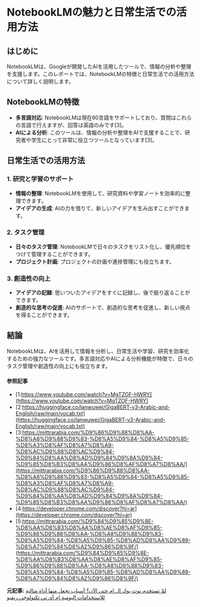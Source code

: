 # **NotebookLMの魅力と日常生活での活用方法**

## **はじめに**

NotebookLMは、Googleが開発したAIを活用したツールで、情報の分析や整理を支援します。このレポートでは、NotebookLMの特徴と日常生活での活用方法について詳しく説明します。

## **NotebookLMの特徴**

- **多言語対応**: NotebookLMは現在60言語をサポートしており、質問はこれらの言語で行えますが、回答は英語のみです[3]。
- **AIによる分析**: このツールは、情報の分析や整理をAIで支援することで、研究者や学生にとって非常に役立つツールとなっています[3]。

## **日常生活での活用方法**

### **1. 研究と学習のサポート**

- **情報の整理**: NotebookLMを使用して、研究資料や学習ノートを効率的に整理できます。
- **アイデアの生成**: AIの力を借りて、新しいアイデアを生み出すことができます。

### **2. タスク管理**

- **日々のタスク管理**: NotebookLMで日々のタスクをリスト化し、優先順位をつけて管理することができます。
- **プロジェクト計画**: プロジェクトの計画や進捗管理にも役立ちます。

### **3. 創造性の向上**

- **アイデアの記録**: 思いついたアイデアをすぐに記録し、後で振り返ることができます。
- **創造的な思考の促進**: AIのサポートで、創造的な思考を促進し、新しい視点を得ることができます。

## **結論**

NotebookLMは、AIを活用して情報を分析し、日常生活や学習、研究を効率化するための強力なツールです。多言語対応やAIによる分析機能が特徴で、日々のタスク管理や創造性の向上にも役立ちます。

#### 参照記事
- [1:https://www.youtube.com/watch?v=MgTZOF-HWRY](https://www.youtube.com/watch?v=MgTZOF-HWRY)
- [2:https://huggingface.co/lanwuwei/GigaBERT-v3-Arabic-and-English/raw/main/vocab.txt](https://huggingface.co/lanwuwei/GigaBERT-v3-Arabic-and-English/raw/main/vocab.txt)
- [3:https://mittrarabia.com/%D9%86%D9%88%D8%AA-%D8%A8%D9%88%D9%83-%D8%A5%D9%84-%D8%A5%D9%85-%D8%A3%D8%AF%D8%A7%D8%A9-%D8%AC%D9%88%D8%AC%D9%84-%D9%84%D8%AA%D8%AD%D9%84%D9%8A%D9%84-%D9%85%D8%B3%D8%AA%D9%86%D8%AF%D8%A7%D8%AA/](https://mittrarabia.com/%D9%86%D9%88%D8%AA-%D8%A8%D9%88%D9%83-%D8%A5%D9%84-%D8%A5%D9%85-%D8%A3%D8%AF%D8%A7%D8%A9-%D8%AC%D9%88%D8%AC%D9%84-%D9%84%D8%AA%D8%AD%D9%84%D9%8A%D9%84-%D9%85%D8%B3%D8%AA%D9%86%D8%AF%D8%A7%D8%AA/)
- [4:https://developer.chrome.com/discover?hl=ar](https://developer.chrome.com/discover?hl=ar)
- [5:https://mittrarabia.com/%D9%84%D9%85%D9%8E-%D8%AA%D8%B3%D8%AA%D8%AE%D8%AF%D9%85-%D9%86%D9%88%D8%AA-%D8%A8%D9%88%D9%83-%D8%A5%D9%84-%D8%A5%D9%85-%D8%AD%D8%AA%D9%89-%D8%A7%D9%84%D8%A2%D9%86%D8%9F/](https://mittrarabia.com/%D9%84%D9%85%D9%8E-%D8%AA%D8%B3%D8%AA%D8%AE%D8%AF%D9%85-%D9%86%D9%88%D8%AA-%D8%A8%D9%88%D9%83-%D8%A5%D9%84-%D8%A5%D9%85-%D8%AD%D8%AA%D9%89-%D8%A7%D9%84%D8%A2%D9%86%D8%9F/)


**元記事:** [لمْ تستخدم نوت بوك إل إم حتى الآن؟ أسباب تجعل منها أداة مثالية للاستخدامات اليومية إم آي تي تكنولوجي ريفيو](https://mittrarabia.com/لمَ-تستخدم-نوت-بوك-إل-إم-حتى-الآن؟/)